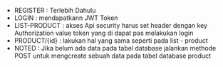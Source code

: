 - REGISTER : Terlebih Dahulu
- LOGIN : mendapatkann JWT Token
- LIST-PRODUCT : akses Api security  harus set header dengan key Authorization value token yang di dapat pas melakukan login 
- PRODUCT/{id} : lakukan hal yang sama seperti pada list - product 
- NOTED : Jika belum ada data pada tabel database jalankan methode POST untuk mengcreate sebuah data pada tabel database product 
